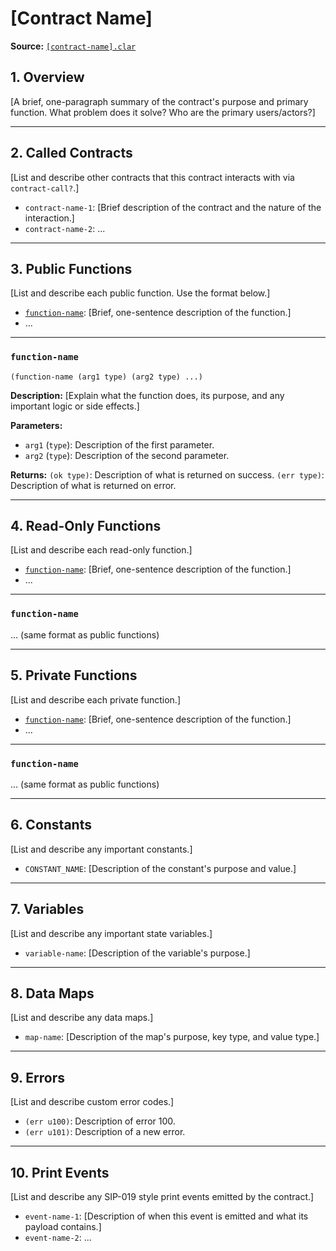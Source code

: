 # [Contract Name]

**Source:** [`[contract-name].clar`](../contracts/[path/to/contract.clar])

## 1. Overview

[A brief, one-paragraph summary of the contract's purpose and primary function. What problem does it solve? Who are the primary users/actors?]

---

## 2. Called Contracts

[List and describe other contracts that this contract interacts with via `contract-call?`.]

- `contract-name-1`: [Brief description of the contract and the nature of the interaction.]
- `contract-name-2`: ...

---

## 3. Public Functions

[List and describe each public function. Use the format below.]

- [`function-name`](#function-name): [Brief, one-sentence description of the function.]
- ...

---

### `function-name`

`(function-name (arg1 type) (arg2 type) ...)`

**Description:**
[Explain what the function does, its purpose, and any important logic or side effects.]

**Parameters:**
- `arg1` (`type`): Description of the first parameter.
- `arg2` (`type`): Description of the second parameter.

**Returns:**
`(ok type)`: Description of what is returned on success.
`(err type)`: Description of what is returned on error.

---

## 4. Read-Only Functions

[List and describe each read-only function.]

- [`function-name`](#function-name): [Brief, one-sentence description of the function.]
- ...

---

### `function-name`

... (same format as public functions)

---

## 5. Private Functions

[List and describe each private function.]

- [`function-name`](#function-name): [Brief, one-sentence description of the function.]
- ...

---

### `function-name`

... (same format as public functions)

---

## 6. Constants

[List and describe any important constants.]

- `CONSTANT_NAME`: [Description of the constant's purpose and value.]

---

## 7. Variables

[List and describe any important state variables.]

- `variable-name`: [Description of the variable's purpose.]

---

## 8. Data Maps

[List and describe any data maps.]

- `map-name`: [Description of the map's purpose, key type, and value type.]

---

## 9. Errors

[List and describe custom error codes.]

- `(err u100)`: Description of error 100.
- `(err u101)`: Description of a new error.

---

## 10. Print Events

[List and describe any SIP-019 style print events emitted by the contract.]

- `event-name-1`: [Description of when this event is emitted and what its payload contains.]
- `event-name-2`: ...
